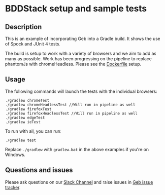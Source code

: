 # BDDStack setup and sample tests

## Description

This is an example of incorporating Geb into a Gradle build. It shows the use of Spock and JUnit 4 tests.

The build is setup to work with a variety of browsers and we aim to add as many as possible.
Work has been progressing on the pipeline to replace phantomJs with chromeHeadless. Please see the [Dockerfile][dockerfile] setup.

## Usage

The following commands will launch the tests with the individual browsers:

    ./gradlew chromeTest
    ./gradlew chromeHeadlessTest //Will run in pipeline as well
    ./gradlew firefoxTest
    ./gradlew firefoxHeadlessTest //Will run in pipeline as well
    ./gradlew edgeTest
    ./gradlew ieTest
    
To run with all, you can run:

    ./gradlew test

Replace `./gradlew` with `gradlew.bat` in the above examples if you're on Windows.

## Questions and issues

Please ask questions on our [Slack Channel][slack_channel] and raise issues in [Geb issue tracker][issue_tracker].

[dockerfile]: https://github.com/agehlers/openshift-tools/blob/master/provisioning/jenkins-slaves/chrome/Dockerfile
[issue_tracker]: https://github.com/rstens/BDDStack/issues/issues
[slack_channel]: https://devopspathfinder.slack.com/messages/C7J72K1MG
